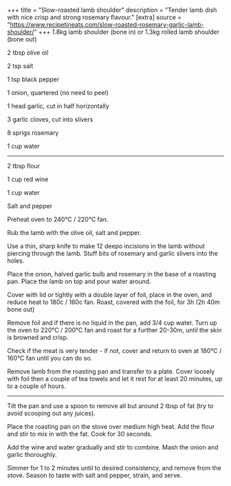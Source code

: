 +++
title = "Slow-roasted lamb shoulder"
description = "Tender lamb dish with nice crisp and strong rosemary flavour."
[extra]
source = "https://www.recipetineats.com/slow-roasted-rosemary-garlic-lamb-shoulder/"
+++
1.8kg lamb shoulder (bone in) or 1.3kg rolled lamb shoulder (bone out)

2 tbsp olive oil

2 tsp salt

1 tsp black pepper

1 onion, quartered (no need to peel)

1 head garlic, cut in half horizontally

3 garlic cloves, cut into slivers

8 sprigs rosemary

1 cup water

---

2 tbsp flour

1 cup red wine

1 cup water

Salt and pepper
<!-- sep -->
Preheat oven to 240°C / 220°C fan.

Rub the lamb with the olive oil, salt and pepper.

Use a thin, sharp knife to make 12 deepo incisions in the lamb without piercing through the lamb.
Stuff bits of rosemary and garlic slivers into the holes.

Place the onion, halved garlic bulb and rosemary in the base of a roasting pan.
Place the lamb on top and pour water around.

Cover with lid or tightly with a double layer of foil, place in the oven, and reduce heat to 180c / 160c fan.
Roast, covered with the foil, for 3h (2h 40m bone out)

Remove foil and if there is no liquid in the pan, add 3/4 cup water.
Turn up the oven to 220°C / 200°C fan and roast for a further 20-30m, until the skin is browned and crisp.

Check if the meat is very tender - if not, cover and return to oven at 180°C / 160°C fan until you can do so.

Remove lamb from the roasting pan and transfer to a plate.
Cover loosely with foil then a couple of tea towels and let it rest for at least 20 minutes, up to a couple of hours.

---

Tilt the pan and use a spoon to remove all but around 2 tbsp of fat (try to avoid scooping out any juices).

Place the roasting pan on the stove over medium high heat.
Add the flour and stir to mix in with the fat. Cook for 30 seconds.

Add the wine and water gradually and stir to combine.
Mash the onion and garlic thoroughly.

Simmer for 1 to 2 minutes until to desired consistency, and remove from the stove.
Season to taste with salt and pepper, strain, and serve.
